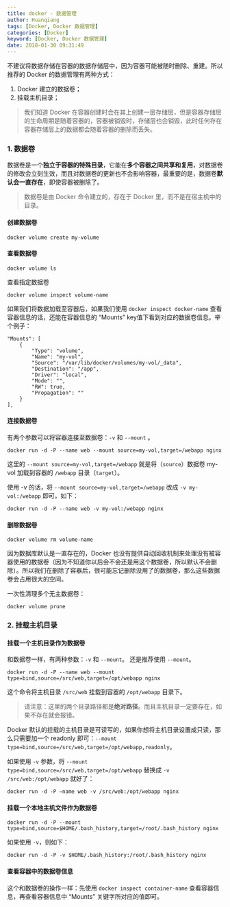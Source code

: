 ```yaml
---
title: docker - 数据管理
author: Huanqiang
tags: [Docker, Docker 数据管理]
categories: [Docker]
keyword: [Docker, Docker 数据管理]
date: 2018-01-30 09:31:49
---
```


不建议将数据存储在容器的数据存储层中，因为容器可能被随时删除、重建。所以推荐的 Docker 的数据管理有两种方式：

1. Docker 建立的数据卷；
2. 挂载主机目录；

> 我们知道 Docker 在容器创建时会在其上创建一层存储层，但是容器存储层的生命周期是随着容器的，容器被销毁时，存储层也会销毁，此时任何存在容器存储层上的数据都会随着容器的删除而丢失。

<!-- more -->

### 1. 数据卷

数据卷是一个**独立于容器的特殊目录**，它能在**多个容器之间共享和复用**，对数据卷的修改会立刻生效，而且对数据卷的更新也不会影响容器，最重要的是，数据卷**默认会一直存在**，即使容器被删除了。

> 数据卷是由 Docker 命令建立的，存在于 Docker 里，而不是在宿主机中的目录。

#### 创建数据卷

```
docker volume create my-volume
```

#### 查看数据卷

```
docker volume ls
```

查看指定数据卷

```
docker volume inspect volume-name
```

如果我们将数据加载至容器后，如果我们使用 `docker inspect docker-name` 查看容器信息的话，还能在容器信息的 “Mounts” key值下看到对应的数据卷信息。举个例子：

```
"Mounts": [
	{
 		"Type": "volume",
      	"Name": "my-vol",
      	"Source": "/var/lib/docker/volumes/my-vol/_data",
      	"Destination": "/app",
      	"Driver": "local",
      	"Mode": "",
      	"RW": true,
      	"Propagation": ""
    }
],
```

#### 连接数据卷

有两个参数可以将容器连接至数据卷：`-v` 和 `--mount` 。

```
docker run -d -P --name web --mount source=my-vol,target=/webapp nginx
```

这里的 `--mount source=my-vol,target=/webapp` 就是将（`source`）数据卷 my-vol 加载到容器的 `/webapp` 目录（`target`）。

使用 -v 的话，将 `--mount source=my-vol,target=/webapp` 改成 `-v my-vol:/webapp` 即可，如下：

```
docker run -d -P --name web -v my-vol:/webapp nginx
```

#### 删除数据卷

```
docker volume rm volume-name
```

因为数据库默认是一直存在的，Docker 也没有提供自动回收机制来处理没有被容器使用的数据卷（因为不知道你以后会不会还是用这个数据卷，所以默认不会删除）。所以我们在删除了容器后，很可能忘记删除没用了的数据卷，那么这些数据卷会占用很大的空间。

一次性清理多个无主数据卷：

```
docker volume prune
```

### 2. 挂载主机目录

#### 挂载一个主机目录作为数据卷

和数据卷一样，有两种参数：`-v` 和 `--mount`。 还是推荐使用 `--mount`。

```
docker run -d -P --name web --mount type=bind,source=/src/web,target=/opt/webapp nginx
```

这个命令将主机目录 `/src/web` 挂载到容器的 `/opt/webapp` 目录下。

> 请注意：这里的两个目录路径都是**绝对路径**。而且主机目录一定要存在，如果不存在就会报错。

Docker 默认的挂载的主机目录是可读写的，如果你想将主机目录设置成只读，那么只需要加一个 readonly 即可：`--mount type=bind,source=/src/web,target=/opt/webapp,readonly`。

如果使用 `-v` 参数，将 `--mount type=bind,source=/src/web,target=/opt/webapp` 替换成 `-v /src/web:/opt/webapp` 就好了：

```
docker run -d -P —name web -v /src/web:/opt/webapp nginx
```

#### 挂载一个本地主机文件作为数据卷

```
docker run -d -P --mount type=bind,source=$HOME/.bash_history,target=/root/.bash_history nginx
```

如果使用 `-v`，则如下：

```
docker run -d -P -v $HOME/.bash_history:/root/.bash_history nginx
```

#### 查看容器中的数据卷信息

这个和数据卷的操作一样：先使用 `docker inspect container-name` 查看容器信息，再查看容器信息中 “Mounts” 关键字所对应的值即可。
